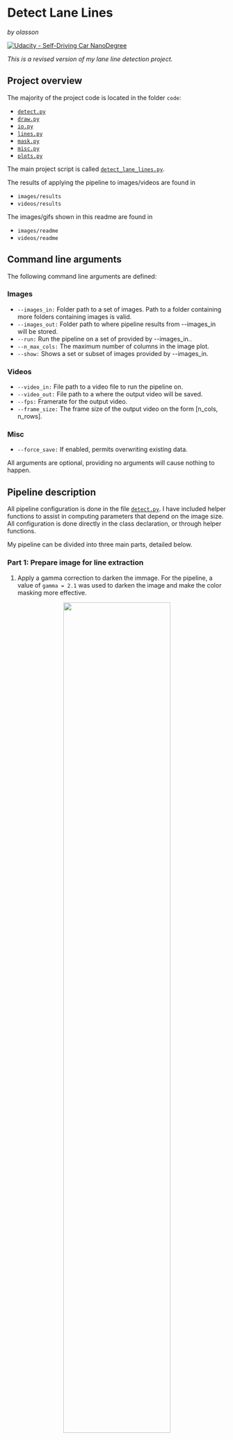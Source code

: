 # **Detect Lane Lines** 

*by olasson*

[![Udacity - Self-Driving Car NanoDegree](https://s3.amazonaws.com/udacity-sdc/github/shield-carnd.svg)](http://www.udacity.com/drive)

*This is a revised version of my lane line detection project.*

## Project overview

The majority of the project code is located in the folder `code`:

* [`detect.py`](https://github.com/olasson/SDCND-P1-DetectLaneLines/blob/master/code/detect.py)
* [`draw.py`](https://github.com/olasson/SDCND-P1-DetectLaneLines/blob/master/code/draw.py)
* [`io.py`](https://github.com/olasson/SDCND-P1-DetectLaneLines/blob/master/code/io.py)
* [`lines.py`](https://github.com/olasson/SDCND-P1-DetectLaneLines/blob/master/code/lines.py)
* [`mask.py`](https://github.com/olasson/SDCND-P1-DetectLaneLines/blob/master/code/mask.py)
* [`misc.py`](https://github.com/olasson/SDCND-P1-DetectLaneLines/blob/master/code/misc.py)
* [`plots.py`](https://github.com/olasson/SDCND-P1-DetectLaneLines/blob/master/code/plots.py)

The main project script is called [`detect_lane_lines.py`](https://github.com/olasson/SDCND-P1-DetectLaneLines/blob/master/detect_lane_lines.py).

The results of applying the pipeline to images/videos are found in
* `images/results`
* `videos/results`

The images/gifs shown in this readme are found in 

* `images/readme`
* `videos/readme`

## Command line arguments

The following command line arguments are defined:

### Images

* `--images_in:` Folder path to a set of images. Path to a folder containing more folders containing images is valid.
* `--images_out:` Folder path to where pipeline results from --images_in will be stored.
* `--run:` Run the pipeline on a set of provided by --images_in..
* `--n_max_cols:` The maximum number of columns in the image plot.
* `--show:` Shows a set or subset of images provided by --images_in.

### Videos

* `--video_in:` File path to a video file to run the pipeline on.
* `--video_out:` File path to a where the output video will be saved.
* `--fps:` Framerate for the output video.
* `--frame_size:` The frame size of the output video on the form [n_cols, n_rows].

### Misc

* `--force_save:` If enabled, permits overwriting existing data.

All arguments are optional, providing no arguments will cause nothing to happen. 

## Pipeline description

All pipeline configuration is done in the file [`detect.py`](https://github.com/olasson/SDCND-P1-DetectLaneLines/blob/master/code/detect.py). I have included helper functions to assist in computing parameters that depend on the image size. All configuration is done directly in the class declaration, or through helper functions.

My pipeline can be divided into three main parts, detailed below. 

### Part 1: Prepare image for line extraction

1. Apply a gamma correction to darken the immage. For the pipeline, a value of `gamma = 2.1` was used to darken the image and make the color masking more effective. 
<p align="center">
  <img width="70%" height="70%" src="https://github.com/olasson/SDCND-P1-DetectLaneLines/blob/master/images/readme/step01_gamma.jpg">
</p>

2. Apply a color mask to the image, looking for white and yellow areas. Separating out white and yellow in RGB space can be difficult, which is why HLS space is used here. The HLS representation of white and yellow in used in this project is 

       ...
       hls_lower1 = np.array([0, 200, 0]),     # HLS White
       hls_upper1 = np.array([255, 255, 255]), # HSL White
       hls_lower2 = np.array([10, 10, 150]),   # HLS Yellow
       hls_upper2 = np.array([40, 255, 255]),  # HLS Yellow
       ...


As one can see from the masked image, alot of unnecessary details are ignored due to the gamma correction darkening the image, causing the color mask to ignore those areas.

<p align="center">
  <img width="70%" height="70%" src="https://github.com/olasson/SDCND-P1-DetectLaneLines/blob/master/images/readme/step02_masked.jpg">
</p>

3. Apply grayscale conversion and blur the image using `kernel = (5, 5)`.

<p align="center">
  <img width="70%" height="70%" src="https://github.com/olasson/SDCND-P1-DetectLaneLines/blob/master/images/readme/step04_blurred.jpg">
</p>

4. Apply Canny edge detection. The parameters used in the edge detection is

        canny_low = 50
        canny_high = 150

The exact values of these thresholds came from experimentation, but I kept them at a 3:1 ratio as reccomended by Udacity in the course material.
<p align="center">
  <img width="70%" height="70%" src="https://github.com/olasson/SDCND-P1-DetectLaneLines/blob/master/images/readme/step05_edges.jpg">
</p>

5. Apply a region of interest mask. I used a simple polygon shape for this purpose, defined by four points found by trial and error. The function  `_compute_region_of_interest()` does by defining the following default arguments

        ...
        cols_scale = 0.08, rows_scale = 0.62, center_offset = 50
        ...

which it then uses to compute the ROI as follows:

    ...
    region_of_interest = np.array([[(cols_scale * n_cols, (1 - cols_scale) * n_rows), 
                                    ((n_cols // 2) - center_offset, rows_scale * n_rows), 
                                    ((n_cols // 2) + center_offset, rows_scale * n_rows), 
                                    ((1 - cols_scale) * n_cols, (1 - cols_scale) * n_rows)]], dtype = np.int32)
    ...

Note that `region_of_interest` can vary since it is a function of `(n_rows, n_cols)`, and the three test videos have different frame sizes. This is why it is not computed inside the pipeline, but instead, once at the start. Applying the ROI to the edges image yields the following

<p align="center">
  <img width="70%" height="70%" src="https://github.com/olasson/SDCND-P1-DetectLaneLines/blob/master/images/readme/step06_region.jpg">
</p>

### Part 2: Extract, filter and draw lines

The first step is to apply a Hough Transform. The parameters are given by
            
     ...
     resolution_distance = 1, # [pixels]
     resolution_angular = np.pi / 180, # [rad]
     min_number_of_votes = np.array([10, 10, 10, 10, 20, 30, 40, 50]), # Must be of length 'n'
     max_line_gaps = np.array([100, 20, 40, 60, 80, 100, 200, 300]), # Must be of length 'n'
     min_line_lengths = np.array([5, 10, 30, 40, 50, 60, 70, 80]), # Must be of length 'n'
     ...
        
 A `for-loop` then feeds one value of `min_number_of_votes`, `max_line_gaps` and `min_line_lengths` at a time to the Hough Transform, allowing the pipeline to test different combinations of parameters for every image, increasing the odds of detecting lines. If the line set returned is not empty, they are extended between two new points. 
      
After the extension, the lines are filtered by calling `line_is_lane_line(line, line_filter_values)`, where `line_filter_values` is computed by the helper function `_compute_line_filter_values`. This "filter" puts conditions on the horizontal placement of the line, as well as the angle of the line. These parameters were found through trial and error. 

Next, the accepted lines are sorted into right and left based on their slope like so

        slope = line_ops.slope(extended_line)
        if slope < 0:
            lines_left.append(extended_line)
        else:
            lines_right.append(extended_line)

Finally, the mean of the left and right lines respectively is computed (if any lines were in fact found). They are added to their respective line buffer, and averaged if any values exists in the buffer. This provides both robustness and a smoother result in the video.

## Results

*The video results of the pipeline can be seen in the folder `test_videos_output`. Gifs versions of those videos are seen here.*

<h3 align="center">Solid Yellow Right</h3>
</header>

<p align="center">
  <img width="70%" height="70%" src="https://github.com/olasson/SDCND-P1-DetectLaneLines/blob/master/videos/readme/solidWhiteRight.gif">
</p>

<h3 align="center">Solid Yellow Left</h3>
</header>

<p align="center">
  <img width="70%" height="70%" src="https://github.com/olasson/SDCND-P1-DetectLaneLines/blob/master/videos/readme/solidYellowLeft.gif">
</p>

<h3 align="center">Challenge</h3>
</header>

<p align="center">
  <img width="70%" height="70%" src="https://github.com/olasson/SDCND-P1-DetectLaneLines/blob/master/videos/readme/challenge.gif">
</p>

## Pipeline Shortcomings and Possible Improvements

The pipeline would likely fail under varying lighting conditions, for example during nighttime or under very harsh lighting. A possible remedy would be a more dynamic tuning of the gamma correction. 

The pipeline could fail if there were crosswalks on the road (as they are white). The line filter would problably have to be tuned and/or better region of interest masking. This could also solve issues that arise when there are lots of cars on the road. 

The pipeline only draws straight lines. In the challenge video, this shows as the lines clearly only partially follows curved lane lines. For the same reason, the pipeline would likely fail on a video with steep turns. 

